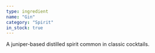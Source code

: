 ```yaml
---
type: ingredient
name: "Gin"
category: "Spirit"
in_stock: true
---
```


A juniper-based distilled spirit common in classic cocktails.
